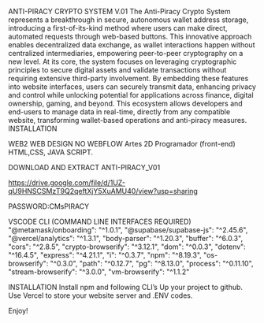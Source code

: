 
ANTI-PIRACY CRYPTO SYSTEM V.01
The Anti-Piracy Crypto System represents a breakthrough in secure, autonomous wallet address storage, introducing a first-of-its-kind method where users can make direct, automated requests through web-based buttons. This innovative approach enables decentralized data exchange, as wallet interactions happen without centralized intermediaries, empowering peer-to-peer cryptography on a new level.
At its core, the system focuses on leveraging cryptographic principles to secure digital assets and validate transactions without requiring extensive third-party involvement. By embedding these features into website interfaces, users can securely transmit data, enhancing privacy and control while unlocking potential for applications across finance, digital ownership, gaming, and beyond. This ecosystem allows developers and end-users to manage data in real-time, directly from any compatible website, transforming wallet-based operations and anti-piracy measures.
INSTALLATION

WEB2
WEB DESIGN NO WEBFLOW
         Artes 2D
         Programador (front-end)
         HTML,CSS, JAVA SCRIPT.

DOWNLOAD AND EXTRACT ANTI-PIRACY_V01

https://drive.google.com/file/d/1UZ-qU9HNSCSMzT9Q2qeftXjY5XuAMU40/view?usp=sharing

PASSWORD:CMsPIRACY

VSCODE
CLI (COMMAND LINE INTERFACES REQUIRED)
       "@metamask/onboarding": "^1.0.1",
        "@supabase/supabase-js": "^2.45.6",
        "@vercel/analytics": "^1.3.1",
        "body-parser": "^1.20.3",
        "buffer": "^6.0.3",
        "cors": "^2.8.5",
        "crypto-browserify": "^3.12.1",
        "dom": "^0.0.3",
        "dotenv": "^16.4.5",
        "express": "^4.21.1",
        "i": "^0.3.7",
        "npm": "^8.19.3",
        "os-browserify": "^0.3.0",
        "path": "^0.12.7",
        "pg": "^8.13.0",
        "process": "^0.11.10",
        "stream-browserify": "^3.0.0",
        "vm-browserify": "^1.1.2"

INSTALLATION
Install npm and following CLI’s
Up your project to github.
Use Vercel to store your website server and .ENV codes.



Enjoy!

